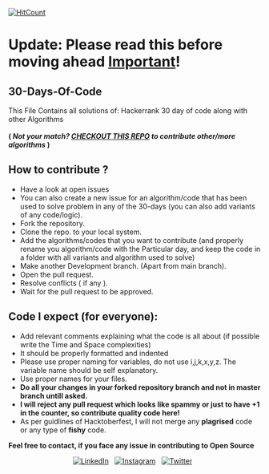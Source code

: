 [![HitCount](http://hits.dwyl.com/nehanagle/30-Days-Of-Code.svg)](http://hits.dwyl.com/nehanagle/30-Days-Of-Code)

# Update: Please read this before moving ahead [Important](https://github.com/dheeraj-2000/dsalgo/issues/43)!

## 30-Days-Of-Code
This File Contains all solutions of: Hackerrank 30 day of code along with other Algorithms 
<br> <br> **( _Not your match? [CHECKOUT THIS REPO](https://github.com/dheeraj-2000/dsalgo/blob/master/README.md) to contribute other/more algorithms_ )**

## How to contribute ?
* Have a look at open issues
* You can also create a new issue for an algorithm/code that has been used to solve problem in any of the 30-days (you can also add variants of any code/logic).
* Fork the repository.
* Clone the repo. to your local system.
* Add the algorithms/codes that you want to contribute (and properly rename you algorithm/code with the Particular day, and keep the code in a folder with all variants and algorithm used to solve)
* Make another Development branch. (Apart from main branch).
* Open the pull request.
* Resolve conflicts ( if any ).
* Wait for the pull request to be approved.

## Code I expect (for everyone):

-   Add relevant comments explaining what the code is all about (if possible write the Time and Space complexities)
-   It should be properly formatted and indented
-   Please use proper naming for variables, do not use i,j,k,x,y,z. The variable name should be self explanatory.
-   Use proper names for your files.
-   **Do all your changes in your forked repository branch and not in master branch untill asked.**
-   **I will reject any pull request which looks like spammy or just to have +1 in the counter, so contribute quality code here!**
-   As per guidlines of Hacktoberfest, I will not merge any **plagrised** code or any type of **fishy** code.

**Feel free to contact, if you face any issue in contributing to Open Source** 

<div align="center">

<a href="https://www.linkedin.com/in/dheeraj-2000/" target="_blank"><img src="https://img.shields.io/badge/LinkedIn-%230077B5.svg?&style=flat-square&logo=linkedin&logoColor=white" alt="LinkedIn"></a> &nbsp; 
<a href="https://www.instagram.com/high__on._.life/" target="_blank"><img src="https://img.shields.io/badge/Instagram-%23E4405F.svg?&style=flat-square&logo=instagram&logoColor=white" alt="Instagram"></a> &nbsp; 
<a href="https://twitter.com/Dheeraj12000?s=09/" target="_blank"><img src="https://img.shields.io/badge/Twitter-%231877F2.svg?&style=flat-square&logo=twitter&logoColor=white" alt="Twitter"></a> &nbsp; 

<div align="center" width="50">

</div>
